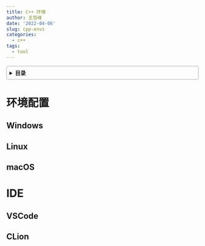 ```yaml
---
title: C++ 环境
author: 王哲峰
date: '2022-04-06'
slug: cpp-envs
categories:
  - c++
tags:
  - tool
---
```


<style>
details {
    border: 1px solid #aaa;
    border-radius: 4px;
    padding: .5em .5em 0;
}
summary {
    font-weight: bold;
    margin: -.5em -.5em 0;
    padding: .5em;
}
details[open] {
    padding: .5em;
}
details[open] summary {
    border-bottom: 1px solid #aaa;
    margin-bottom: .5em;
}
img {
    pointer-events: none;
}
</style>

<details><summary>目录</summary><p>

- [环境配置](#环境配置)
  - [Windows](#windows)
  - [Linux](#linux)
  - [macOS](#macos)
- [IDE](#ide)
  - [VSCode](#vscode)
  - [CLion](#clion)
</p></details><p></p>

# 环境配置

## Windows

## Linux

## macOS


# IDE

## VSCode

## CLion
